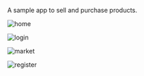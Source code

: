 A sample app to sell and purchase products.

![home](https://user-images.githubusercontent.com/63660334/128600473-1051fdce-6e68-4f81-86a2-b699f409ab3c.png)

![login](https://user-images.githubusercontent.com/63660334/128600477-74262d11-9f2e-45e2-a6da-1f48c716a421.png)

![market](https://user-images.githubusercontent.com/63660334/128600478-7b1fd5c1-02a2-4d3e-acc4-568b971783f9.png)

![register](https://user-images.githubusercontent.com/63660334/128600483-4fc35492-7181-4f9a-a8e8-7c79638e6059.png)
